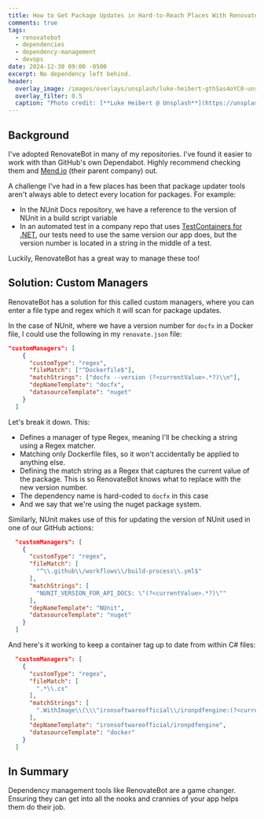 ```yaml
---
title: How to Get Package Updates in Hard-to-Reach Places With RenovateBot
comments: true
tags:
  - renovatebot
  - dependencies
  - dependency-management
  - devops
date: 2024-12-30 09:00 -0500
excerpt: No dependency left behind.
header:
  overlay_image: /images/overlays/unsplash/luke-heibert-gthSas4oYC0-unsplash.jpg
  overlay_filter: 0.5
  caption: "Photo credit: [**Luke Heibert @ Unsplash**](https://unsplash.com/@lukeheibert?utm_content=creditCopyText&utm_medium=referral&utm_source=unsplash)"
---
```

## Background

I've adopted RenovateBot in many of my repositories. I've found it easier to work with than GitHub's own Dependabot. Highly recommend checking them and [Mend.io](https://mend.io) (their parent company) out.

A challenge I've had in a few places has been that package updater tools aren't always able to detect every location for packages. For example:

* In the NUnit Docs repository, we have a reference to the version of NUnit in a build script variable
* In an automated test in a company repo that uses [TestContainers for .NET](https://dotnet.testcontainers.org/), our tests need to use the same version our app does, but the version number is located in a string in the middle of a test.

Luckily, RenovateBot has a great way to manage these too!

## Solution: Custom Managers

RenovateBot has a solution for this called custom managers, where you can enter a file type and regex which it will scan for package updates.

In the case of NUnit, where we have a version number for `docfx` in a Docker file, I could use the following in my `renovate.json` file:

```json
"customManagers": [
    {
      "customType": "regex",
      "fileMatch": ["^Dockerfile$"],
      "matchStrings": ["docfx --version (?<currentValue>.*?)\\n"],
      "depNameTemplate": "docfx",
      "datasourceTemplate": "nuget"
    }
  ]
```

Let's break it down. This:

* Defines a manager of type Regex, meaning I'll be checking a string using a Regex matcher.
* Matching only Dockerfile files, so it won't accidentally be applied to anything else.
* Defining the match string as a Regex that captures the current value of the package. This is so RenovateBot knows what to replace with the new version number.
* The dependency name is hard-coded to `docfx` in this case
* And we say that we're using the nuget package system.

Similarly, NUnit makes use of this for updating the version of NUnit used in one of our GitHub actions:

```json
  "customManagers": [
    {
      "customType": "regex",
      "fileMatch": [
        "^\\.github\\/workflows\\/build-process\\.yml$"
      ],
      "matchStrings": [
        "NUNIT_VERSION_FOR_API_DOCS: \"(?<currentValue>.*?)\""
      ],
      "depNameTemplate": "NUnit",
      "datasourceTemplate": "nuget"
    }
  ]
```

And here's it working to keep a container tag up to date from within C# files:

```json
  "customManagers": [
    {
      "customType": "regex",
      "fileMatch": [
        ".*\\.cs"
      ],
      "matchStrings": [
        ".WithImage\\(\\\"ironsoftwareofficial\\/ironpdfengine:(?<currentValue>.*?)\\\"\\)"
      ],
      "depNameTemplate": "ironsoftwareofficial/ironpdfengine",
      "datasourceTemplate": "docker"
    }
  ]
```

## In Summary

Dependency management tools like RenovateBot are a game changer. Ensuring they can get into all the nooks and crannies of your app helps them do their job.
